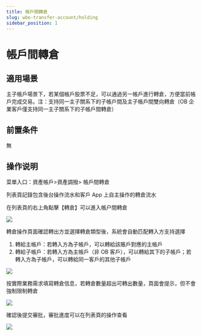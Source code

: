 ```yaml
---
title: 帳戶間轉倉
slug: wbo-transfer-account/holding
sidebar_position: 1
---
```



# 帳戶間轉倉

## 適用場景

主子帳戶場景下，若某個帳戶股票不足，可以通過另一帳戶進行轉倉，方便當前帳戶完成交易。​
注：支持同一主子關系下的子帳戶間及主子帳戶間雙向轉倉（OB 企業客戶僅支持同一主子關系下的子帳戶間轉倉）

## 前置条件

無

## 操作说明

菜單入口：資產帳戶&gt;資產調撥&gt; 帳戶間轉倉

列表頁記錄包含後台操作流水和客戶 App 上自主操作的轉倉流水

在列表頁的右上角點擊【轉倉】可以進入帳户間轉倉

<img src="/assets/QGe8b1yh9oddXYxx9M6cWyt1n0c.png" src-width="3311" src-height="1078" align="center"/>

轉倉操作頁面確認轉出方並選擇轉倉類型後，系統會自動匹配轉入方支持選擇​

1. 轉給主帳戶：若轉入方為子帳戶，可以轉給該賬戶對應的主帳戶​
2. 轉給子帳戶：若轉入方為主帳戶（非 OB 客戶），可以轉給其下的子帳戶；若轉入方為子帳戶，可以轉給同一客戶的其他子帳戶

<img src="/assets/Ac03bznFeo6u1IxzObIcapjwnth.png" src-width="3268" src-height="1724" align="center"/>

按實際業務需求填寫轉倉信息，若轉倉數量超出可轉出數量，頁面會提示，但不會強制限制轉倉

<img src="/assets/DGFTb71XxogqHNxJK3Ac8rgrnff.png" src-width="3340" src-height="1828" align="center"/>

確認後提交審批，審批進度可以在列表頁的操作查看

<img src="/assets/DIGebVyiVonuQBxg480c7CZunrd.png" src-width="3130" src-height="618" align="center"/>

